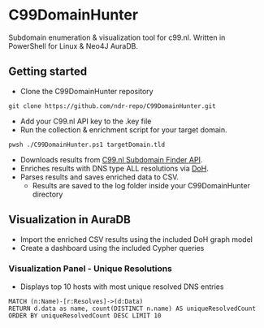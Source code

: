 # C99DomainHunter 
Subdomain enumeration &amp; visualization tool for c99.nl. Written in PowerShell for Linux & Neo4J AuraDB.
## Getting started
- Clone the C99DomainHunter repository
```
git clone https://github.com/ndr-repo/C99DomainHunter.git
```
- Add your C99.nl API key to the .key file
- Run the collection & enrichment script for your target domain.
```
pwsh ./C99DomainHunter.ps1 targetDomain.tld
```
  - Downloads results from [C99.nl Subdomain Finder API](https://api.c99.nl/).
  - Enriches results with DNS type ALL resolutions via [DoH](https://datatracker.ietf.org/doc/html/rfc8484).
  - Parses results and saves enriched data to CSV.
    - Results are saved to the log folder inside your C99DomainHunter directory 

## Visualization in AuraDB
  - Import the enriched CSV results using the included DoH graph model
  - Create a dashboard using the included Cypher queries
### Visualization Panel - Unique Resolutions
- Displays top 10 hosts with most unique resolved DNS entries

```
MATCH (n:Name)-[r:Resolves]->(d:Data)
RETURN d.data as name, count(DISTINCT n.name) AS uniqueResolvedCount 
ORDER BY uniqueResolvedCount DESC LIMIT 10
```
